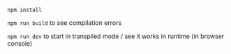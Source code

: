 `npm install`

`npm run build` to see compilation errors

`npm run dev` to start in transpiled mode / see it works in runtime (in browser console)

